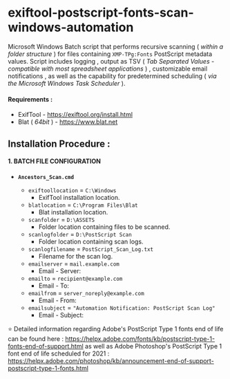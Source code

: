 # exiftool-postscript-fonts-scan-windows-automation
Microsoft Windows Batch script that performs recursive scanning ( _within a folder structure_ ) for files containing `XMP-TPg:Fonts` PostScript metadata values. Script includes logging , output as TSV ( _Tab Separated Values - compatible with most spreadsheet applications_ ) , customizable email notifications , as well as the capability for predetermined scheduling ( _via the Microsoft Windows Task Scheduler_ ).

#### Requirements :
* ExifTool - https://exiftool.org/install.html
* Blat ( _64bit_ ) - https://www.blat.net

## Installation Procedure :

#### 1. BATCH FILE CONFIGURATION
* **`Ancestors_Scan.cmd`**

  * `exiftoollocation` = `C:\Windows`
    * ExifTool installation location.
  * `blatlocation` = `C:\Program Files\Blat`
    * Blat installation location.
  * `scanfolder` = `D:\ASSETS`
    * Folder location containing files to be scanned.
  * `scanlogfolder` = `D:\PostScript Scan`
    * Folder location containing scan logs.
  * `scanlogfilename` = `PostScript_Scan_Log.txt`
    * Filename for the scan log.
  * `emailserver` = `mail.example.com`
    * Email - Server:
  * `emailto` = `recipient@example.com`
    * Email - To:
  * `emailfrom` = `server_noreply@example.com`
    * Email - From:
  * `emailsubject` = `"Automation Notification: PostScript Scan Log"`
    * Email - Subject:

:star: Detailed information regarding Adobe's PostScript Type 1 fonts end of life can be found here : https://helpx.adobe.com/fonts/kb/postscript-type-1-fonts-end-of-support.html
as well as Adobe Photoshop's PostScript Type 1 font end of life scheduled for 2021 : https://helpx.adobe.com/photoshop/kb/announcement-end-of-support-postscript-type-1-fonts.html
